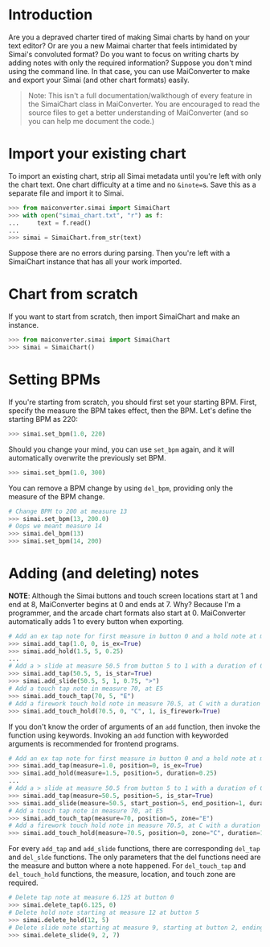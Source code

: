 # Introduction
Are you a depraved charter tired of making Simai charts by hand on your text editor? Or are you a new Maimai charter that feels intimidated by Simai's convoluted format? Do you want to focus on writing charts by adding notes with only the required information? Suppose you don't mind using the command line. In that case, you can use MaiConverter to make and export your Simai (and other chart formats) easily.

> Note: This isn't a full documentation/walkthough of every feature in the SimaiChart class in MaiConverter. You are encouraged to read the source files to get a better understanding of MaiConverter (and so you can help me document the code.)

# Import your existing chart
To import an existing chart, strip all Simai metadata until you're left with only the chart text. One chart difficulty at a time and no `&inote=`s. Save this as a separate file and import it to Simai.

```python
>>> from maiconverter.simai import SimaiChart
>>> with open("simai_chart.txt", "r") as f:
...     text = f.read()
...
>>> simai = SimaiChart.from_str(text)
```

Suppose there are no errors during parsing. Then you're left with a SimaiChart instance that has all your work imported.

# Chart from scratch
If you want to start from scratch, then import SimaiChart and make an instance.

```python
>>> from maiconverter.simai import SimaiChart
>>> simai = SimaiChart()
```

# Setting BPMs
If you're starting from scratch, you should first set your starting BPM. First, specify the measure the BPM takes effect, then the BPM. Let's define the starting BPM as 220:

```python
>>> simai.set_bpm(1.0, 220)
```

Should you change your mind, you can use `set_bpm` again, and it will automatically overwrite the previously set BPM.

```python
>>> simai.set_bpm(1.0, 300)
```

You can remove a BPM change by using `del_bpm`, providing only the measure of the BPM change.

```python
# Change BPM to 200 at measure 13
>>> simai.set_bpm(13, 200.0)
# Oops we meant measure 14
>>> simai.del_bpm(13)
>>> simai.set_bpm(14, 200)
```

# Adding (and deleting) notes
**NOTE**: Although the Simai buttons and touch screen locations start at 1 and end at 8, MaiConverter begins at 0 and ends at 7. Why? Because I'm a programmer, and the arcade chart formats also start at 0. MaiConverter automatically adds 1 to every button when exporting.

```python
# Add an ex tap note for first measure in button 0 and a hold note at measure 1.5 at button 5 for 0.25 measures
>>> simai.add_tap(1.0, 0, is_ex=True)
>>> simai.add_hold(1.5, 5, 0.25)
...
# Add a > slide at measure 50.5 from button 5 to 1 with a duration of 0.75 measures.
>>> simai.add_tap(50.5, 5, is_star=True)
>>> simai.add_slide(50.5, 5, 1, 0.75, ">")
# Add a touch tap note in measure 70, at E5
>>> simai.add_touch_tap(70, 5, "E")
# Add a firework touch hold note in measure 70.5, at C with a duration of 1 measure.
>>> simai.add_touch_hold(70.5, 0, "C", 1, is_firework=True)
```

If you don't know the order of arguments of an `add` function, then invoke the function using keywords. Invoking an `add` function with keyworded arguments is recommended for frontend programs.

```python
# Add an ex tap note for first measure in button 0 and a hold note at measure 1.5 at button 5 for 0.25 measures
>>> simai.add_tap(measure=1.0, position=0, is_ex=True)
>>> simai.add_hold(measure=1.5, position=5, duration=0.25)
...
# Add a > slide at measure 50.5 from button 5 to 1 with a duration of 0.75 measures.
>>> simai.add_tap(measure=50.5, position=5, is_star=True)
>>> simai.add_slide(measure=50.5, start_postion=5, end_position=1, duration=0.75, pattern=">")
# Add a touch tap note in measure 70, at E5
>>> simai.add_touch_tap(measure=70, position=5, zone="E")
# Add a firework touch hold note in measure 70.5, at C with a duration of 1 measure.
>>> simai.add_touch_hold(measure=70.5, position=0, zone="C", duration=1, is_firework=True)
```

For every `add_tap` and `add_slide` functions, there are corresponding `del_tap` and `del_slde` functions. The only parameters that the del functions need are the measure and button where a note happened. For `del_touch_tap` and `del_touch_hold` functions, the measure, location, and touch zone are required.

```python
# Delete tap note at measure 6.125 at button 0
>>> simai.delete_tap(6.125, 0)
# Delete hold note starting at measure 12 at button 5
>>> simai.delete_hold(12, 5)
# Delete slide note starting at measure 9, starting at button 2, ending at button 7
>>> simai.delete_slide(9, 2, 7)
```
